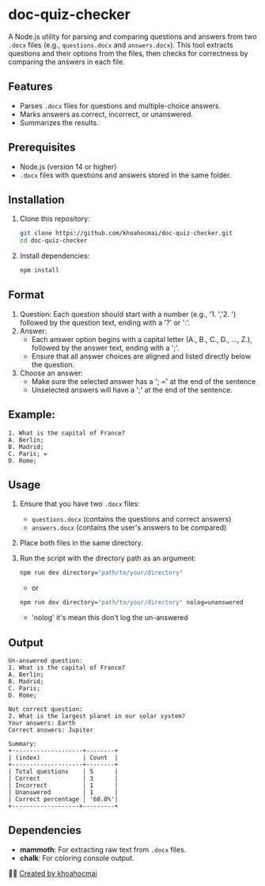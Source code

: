 # doc-quiz-checker

A Node.js utility for parsing and comparing questions and answers from two `.docx` files (e.g., `questions.docx` and `answers.docx`). This tool extracts questions and their options from the files, then checks for correctness by comparing the answers in each file.

## Features

- Parses `.docx` files for questions and multiple-choice answers.
- Marks answers as correct, incorrect, or unanswered.
- Summarizes the results.

## Prerequisites

- Node.js (version 14 or higher)
- `.docx` files with questions and answers stored in the same folder.

## Installation

1. Clone this repository:

   ```bash
   git clone https://github.com/khoahocmai/doc-quiz-checker.git
   cd doc-quiz-checker
   ```

2. Install dependencies:
   ```bash
   npm install
   ```

## Format

1. Question: Each question should start with a number (e.g., '1. ','2. ') followed by the question text, ending with a '?' or ':'.
2. Answer:
   - Each answer option begins with a capital letter (A., B., C., D., ..., Z.), followed by the answer text, ending with a ';'.
   - Ensure that all answer choices are aligned and listed directly below the question.
3. Choose an answer:
   - Make sure the selected answer has a '; =' at the end of the sentence
   - Unselected answers will have a ';' at the end of the sentence.

## Example:

```vbnet
1. What is the capital of France?
A. Berlin;
B. Madrid;
C. Paris; =
D. Rome;
```

## Usage

1. Ensure that you have two `.docx` files:

   - `questions.docx` (contains the questions and correct answers)
   - `answers.docx` (contains the user's answers to be compared)

2. Place both files in the same directory.

3. Run the script with the directory path as an argument:
   ```bash
   npm run dev directory="path/to/your/directory"
   ```
   - or
   ```bash
   npm run dev directory="path/to/your/directory" nolog=unanswered
   ```
   - 'nolog' it's mean this don't log the un-answered

## Output

```vbnet
Un-answered question:
1. What is the capital of France?
A. Berlin;
B. Madrid;
C. Paris;
D. Rome;

Not correct question:
2. What is the largest planet in our solar system?
Your answers: Earth
Correct answers: Jupiter

Summary:
+--------------------+--------+
| (index)            | Count  |
+--------------------+--------+
| Total questions    | 5      |
| Correct            | 3      |
| Incorrect          | 1      |
| Unanswered         | 1      |
| Correct percentage │ '60.0%'|
+-------------------+---------+
```

## Dependencies

- **mammoth**: For extracting raw text from `.docx` files.
- **chalk**: For coloring console output.

👨‍💻 [Created by khoahocmai](https://github.com/khoahocmai)
